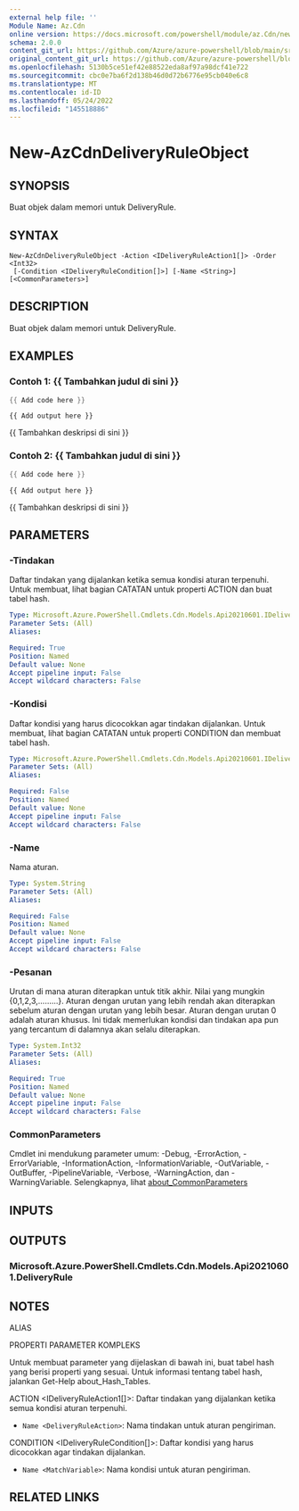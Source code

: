 ```yaml
---
external help file: ''
Module Name: Az.Cdn
online version: https://docs.microsoft.com/powershell/module/az.Cdn/new-AzCdnDeliveryRuleObject
schema: 2.0.0
content_git_url: https://github.com/Azure/azure-powershell/blob/main/src/Cdn/help/New-AzCdnDeliveryRuleObject.md
original_content_git_url: https://github.com/Azure/azure-powershell/blob/main/src/Cdn/help/New-AzCdnDeliveryRuleObject.md
ms.openlocfilehash: 5130b5ce51ef42e88522eda8af97a98dcf41e722
ms.sourcegitcommit: cbc0e7ba6f2d138b46d0d72b6776e95cb040e6c8
ms.translationtype: MT
ms.contentlocale: id-ID
ms.lasthandoff: 05/24/2022
ms.locfileid: "145518886"
---
```

# New-AzCdnDeliveryRuleObject

## SYNOPSIS
Buat objek dalam memori untuk DeliveryRule.

## SYNTAX

```
New-AzCdnDeliveryRuleObject -Action <IDeliveryRuleAction1[]> -Order <Int32>
 [-Condition <IDeliveryRuleCondition[]>] [-Name <String>] [<CommonParameters>]
```

## DESCRIPTION
Buat objek dalam memori untuk DeliveryRule.

## EXAMPLES

### Contoh 1: {{ Tambahkan judul di sini }}
```powershell
{{ Add code here }}
```

```output
{{ Add output here }}
```

{{ Tambahkan deskripsi di sini }}

### Contoh 2: {{ Tambahkan judul di sini }}
```powershell
{{ Add code here }}
```

```output
{{ Add output here }}
```

{{ Tambahkan deskripsi di sini }}

## PARAMETERS

### -Tindakan
Daftar tindakan yang dijalankan ketika semua kondisi aturan terpenuhi.
Untuk membuat, lihat bagian CATATAN untuk properti ACTION dan buat tabel hash.

```yaml
Type: Microsoft.Azure.PowerShell.Cmdlets.Cdn.Models.Api20210601.IDeliveryRuleAction1[]
Parameter Sets: (All)
Aliases:

Required: True
Position: Named
Default value: None
Accept pipeline input: False
Accept wildcard characters: False
```

### -Kondisi
Daftar kondisi yang harus dicocokkan agar tindakan dijalankan.
Untuk membuat, lihat bagian CATATAN untuk properti CONDITION dan membuat tabel hash.

```yaml
Type: Microsoft.Azure.PowerShell.Cmdlets.Cdn.Models.Api20210601.IDeliveryRuleCondition[]
Parameter Sets: (All)
Aliases:

Required: False
Position: Named
Default value: None
Accept pipeline input: False
Accept wildcard characters: False
```

### -Name
Nama aturan.

```yaml
Type: System.String
Parameter Sets: (All)
Aliases:

Required: False
Position: Named
Default value: None
Accept pipeline input: False
Accept wildcard characters: False
```

### -Pesanan
Urutan di mana aturan diterapkan untuk titik akhir.
Nilai yang mungkin {0,1,2,3,.........}.
Aturan dengan urutan yang lebih rendah akan diterapkan sebelum aturan dengan urutan yang lebih besar.
Aturan dengan urutan 0 adalah aturan khusus.
Ini tidak memerlukan kondisi dan tindakan apa pun yang tercantum di dalamnya akan selalu diterapkan.

```yaml
Type: System.Int32
Parameter Sets: (All)
Aliases:

Required: True
Position: Named
Default value: None
Accept pipeline input: False
Accept wildcard characters: False
```

### CommonParameters
Cmdlet ini mendukung parameter umum: -Debug, -ErrorAction, -ErrorVariable, -InformationAction, -InformationVariable, -OutVariable, -OutBuffer, -PipelineVariable, -Verbose, -WarningAction, dan -WarningVariable. Selengkapnya, lihat [about_CommonParameters](http://go.microsoft.com/fwlink/?LinkID=113216)

## INPUTS

## OUTPUTS

### Microsoft.Azure.PowerShell.Cmdlets.Cdn.Models.Api20210601.DeliveryRule

## NOTES

ALIAS

PROPERTI PARAMETER KOMPLEKS

Untuk membuat parameter yang dijelaskan di bawah ini, buat tabel hash yang berisi properti yang sesuai. Untuk informasi tentang tabel hash, jalankan Get-Help about_Hash_Tables.


ACTION <IDeliveryRuleAction1[]>: Daftar tindakan yang dijalankan ketika semua kondisi aturan terpenuhi.
  - `Name <DeliveryRuleAction>`: Nama tindakan untuk aturan pengiriman.

CONDITION <IDeliveryRuleCondition[]>: Daftar kondisi yang harus dicocokkan agar tindakan dijalankan.
  - `Name <MatchVariable>`: Nama kondisi untuk aturan pengiriman.

## RELATED LINKS


